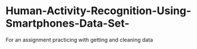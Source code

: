 Human-Activity-Recognition-Using-Smartphones-Data-Set-
======================================================

For an assignment practicing with getting and cleaning data
